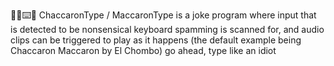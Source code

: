 🤪️🎹️⌨️💾️ ChaccaronType / MaccaronType is a joke program where input that is detected to be nonsensical keyboard spamming is scanned for, and audio clips can be triggered to play as it happens (the default example being Chaccaron Maccaron by El Chombo) go ahead, type like an idiot

